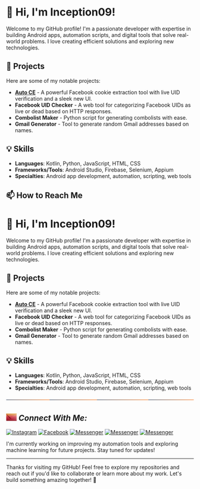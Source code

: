 # 👋 Hi, I'm Inception09!

Welcome to my GitHub profile! I'm a passionate developer with expertise in building Android apps, automation scripts, and digital tools that solve real-world problems. I love creating efficient solutions and exploring new technologies.

## 🚀 Projects

Here are some of my notable projects:

- **[Auto CE](https://github.com/Inception09/AutoCE-App)** - A powerful Facebook cookie extraction tool with live UID verification and a sleek new UI.  
- **Facebook UID Checker** - A web tool for categorizing Facebook UIDs as live or dead based on HTTP responses.
- **Combolist Maker** - Python script for generating combolists with ease.
- **Gmail Generator** - Tool to generate random Gmail addresses based on names.

## 💡 Skills

- **Languages**: Kotlin, Python, JavaScript, HTML, CSS
- **Frameworks/Tools**: Android Studio, Firebase, Selenium, Appium
- **Specialties**: Android app development, automation, scripting, web tools

## 📫 How to Reach Me

# 👋 Hi, I'm Inception09!

Welcome to my GitHub profile! I'm a passionate developer with expertise in building Android apps, automation scripts, and digital tools that solve real-world problems. I love creating efficient solutions and exploring new technologies.

## 🚀 Projects

Here are some of my notable projects:

- **[Auto CE](https://github.com/Inception09/AutoCE-App)** - A powerful Facebook cookie extraction tool with live UID verification and a sleek new UI.  
- **Facebook UID Checker** - A web tool for categorizing Facebook UIDs as live or dead based on HTTP responses.
- **Combolist Maker** - Python script for generating combolists with ease.
- **Gmail Generator** - Tool to generate random Gmail addresses based on names.

## 💡 Skills

- **Languages**: Kotlin, Python, JavaScript, HTML, CSS
- **Frameworks/Tools**: Android Studio, Firebase, Selenium, Appium
- **Specialties**: Android app development, automation, scripting, web tools

<img align="center" alt="line" src="https://github.com/DalpatRathore/dalpatrathore/blob/main/assets/images/line-2.svg">

<h2><img width="28" src="https://github.com/DalpatRathore/dalpatrathore/blob/main/assets/icons/icon-contact.png" /><i> Connect With Me:</i></h2>

[![Instagram](https://img.shields.io/badge/𝙸𝙽𝚂𝚃𝙰𝙶𝚁𝙰𝙼-red?style=for-the-badge&logo=instagram)](https://www.instagram.com/https://niki404.cyber)
[![Facebook](https://img.shields.io/badge/𝙵𝚊𝚌𝚎𝚋𝚘𝚘𝚔-green?style=for-the-badge&logo=facebook)](https://www.facebook.com/ok.tata.good.bye.gaya)
[![Messenger](https://img.shields.io/badge/𝙼𝙴𝚂𝚂𝙴𝙽𝙶𝙴𝚁-blue?style=for-the-badge&logo=messenger)](https://m.me/ok.tata.good.bye.gaya)
[![Messenger](https://img.shields.io/badge/TELEGRAM-blue?style=for-the-badge&logo=messenger)](https://m.me/ok.tata.good.bye.gaya)
[![Messenger](https://img.shields.io/badge/Telegram-blue?style=for-the-badge&logo=messenger)](https://m.me/ok.tata.good.bye.gaya)

I'm currently working on improving my automation tools and exploring machine learning for future projects. Stay tuned for updates!

---

Thanks for visiting my GitHub! Feel free to explore my repositories and reach out if you'd like to collaborate or learn more about my work. Let's build something amazing together! 🚀
